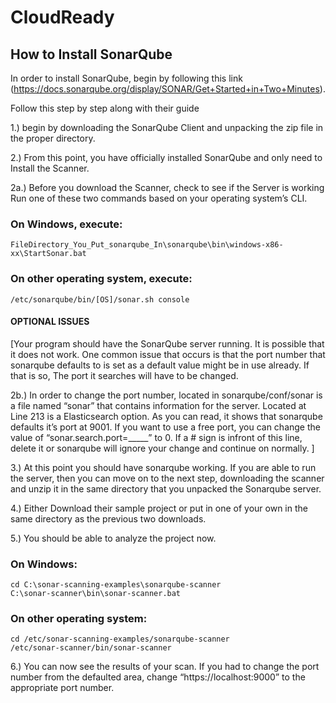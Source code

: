 # CloudReady

##  How to Install SonarQube 
In order to install SonarQube, begin by following this link (https://docs.sonarqube.org/display/SONAR/Get+Started+in+Two+Minutes).

Follow this step by step along with their guide

 

1.) begin by downloading the SonarQube Client and unpacking the zip file in the proper directory.

2.) From this point, you have officially installed SonarQube and only need to Install the Scanner.

2a.) Before you download the Scanner, check to see if the Server is working
Run one of these two commands based on your operating system’s CLI.

### On Windows, execute:
```
FileDirectory_You_Put_sonarqube_In\sonarqube\bin\windows-x86-xx\StartSonar.bat
 ```
### On other operating system, execute:
```
/etc/sonarqube/bin/[OS]/sonar.sh console
```
#### OPTIONAL ISSUES
[Your program should have the SonarQube server running. It is possible that it does not work. One common issue that occurs is that the port number that sonarqube defaults to is set as a default value might be in use already. If that is so, The port it searches will have to be changed. 

2b.) In order to change the port number, located in sonarqube/conf/sonar is a file named “sonar” that contains information for the server. Located at Line 213 is a Elasticsearch option. As you can read, it shows that sonarqube defaults it’s port at 9001. If you want to use a free port, you can change the value of “sonar.search.port=_____” to 0. If a # sign is infront of this line, delete it or sonarqube will ignore your change and continue on normally.
]

3.) At this point you should have sonarqube working. If you are able to run the server, then you can move on to the next step, downloading the scanner and unzip it in the same directory that you unpacked the Sonarqube server.

4.) Either Download their sample project or put in one of your own in the same directory as the previous two downloads.

5.) You should be able to analyze the project now.

### On Windows:
 ```
 cd C:\sonar-scanning-examples\sonarqube-scanner
 C:\sonar-scanner\bin\sonar-scanner.bat
 ```
### On other operating system:
 ```
 cd /etc/sonar-scanning-examples/sonarqube-scanner
 /etc/sonar-scanner/bin/sonar-scanner
```

6.) You can now see the results of your scan. If you had to change the port number from the defaulted area, change “https://localhost:9000” to the appropriate port number.
